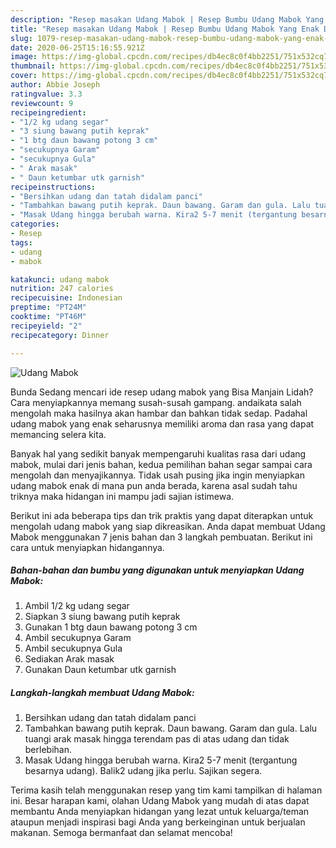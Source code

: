 ```yaml
---
description: "Resep masakan Udang Mabok | Resep Bumbu Udang Mabok Yang Enak Dan Lezat"
title: "Resep masakan Udang Mabok | Resep Bumbu Udang Mabok Yang Enak Dan Lezat"
slug: 1079-resep-masakan-udang-mabok-resep-bumbu-udang-mabok-yang-enak-dan-lezat
date: 2020-06-25T15:16:55.921Z
image: https://img-global.cpcdn.com/recipes/db4ec8c0f4bb2251/751x532cq70/udang-mabok-foto-resep-utama.jpg
thumbnail: https://img-global.cpcdn.com/recipes/db4ec8c0f4bb2251/751x532cq70/udang-mabok-foto-resep-utama.jpg
cover: https://img-global.cpcdn.com/recipes/db4ec8c0f4bb2251/751x532cq70/udang-mabok-foto-resep-utama.jpg
author: Abbie Joseph
ratingvalue: 3.3
reviewcount: 9
recipeingredient:
- "1/2 kg udang segar"
- "3 siung bawang putih keprak"
- "1 btg daun bawang potong 3 cm"
- "secukupnya Garam"
- "secukupnya Gula"
- " Arak masak"
- " Daun ketumbar utk garnish"
recipeinstructions:
- "Bersihkan udang dan tatah didalam panci"
- "Tambahkan bawang putih keprak. Daun bawang. Garam dan gula. Lalu tuangi arak masak hingga terendam pas di atas udang dan tidak berlebihan."
- "Masak Udang hingga berubah warna. Kira2 5-7 menit (tergantung besarnya udang). Balik2 udang jika perlu. Sajikan segera."
categories:
- Resep
tags:
- udang
- mabok

katakunci: udang mabok 
nutrition: 247 calories
recipecuisine: Indonesian
preptime: "PT24M"
cooktime: "PT46M"
recipeyield: "2"
recipecategory: Dinner

---
```



![Udang Mabok](https://img-global.cpcdn.com/recipes/db4ec8c0f4bb2251/751x532cq70/udang-mabok-foto-resep-utama.jpg)

Bunda Sedang mencari ide resep udang mabok yang Bisa Manjain Lidah? Cara menyiapkannya memang susah-susah gampang. andaikata salah mengolah maka hasilnya akan hambar dan bahkan tidak sedap. Padahal udang mabok yang enak seharusnya memiliki aroma dan rasa yang dapat memancing selera kita.



Banyak hal yang sedikit banyak mempengaruhi kualitas rasa dari udang mabok, mulai dari jenis bahan, kedua pemilihan bahan segar sampai cara mengolah dan menyajikannya. Tidak usah pusing jika ingin menyiapkan udang mabok enak di mana pun anda berada, karena asal sudah tahu triknya maka hidangan ini mampu jadi sajian istimewa.


Berikut ini ada beberapa tips dan trik praktis yang dapat diterapkan untuk mengolah udang mabok yang siap dikreasikan. Anda dapat membuat Udang Mabok menggunakan 7 jenis bahan dan 3 langkah pembuatan. Berikut ini cara untuk menyiapkan hidangannya.

<!--inarticleads1-->

##### Bahan-bahan dan bumbu yang digunakan untuk menyiapkan Udang Mabok:

1. Ambil 1/2 kg udang segar
1. Siapkan 3 siung bawang putih keprak
1. Gunakan 1 btg daun bawang potong 3 cm
1. Ambil secukupnya Garam
1. Ambil secukupnya Gula
1. Sediakan  Arak masak
1. Gunakan  Daun ketumbar utk garnish




<!--inarticleads2-->

##### Langkah-langkah membuat Udang Mabok:

1. Bersihkan udang dan tatah didalam panci
1. Tambahkan bawang putih keprak. Daun bawang. Garam dan gula. Lalu tuangi arak masak hingga terendam pas di atas udang dan tidak berlebihan.
1. Masak Udang hingga berubah warna. Kira2 5-7 menit (tergantung besarnya udang). Balik2 udang jika perlu. Sajikan segera.




Terima kasih telah menggunakan resep yang tim kami tampilkan di halaman ini. Besar harapan kami, olahan Udang Mabok yang mudah di atas dapat membantu Anda menyiapkan hidangan yang lezat untuk keluarga/teman ataupun menjadi inspirasi bagi Anda yang berkeinginan untuk berjualan makanan. Semoga bermanfaat dan selamat mencoba!
